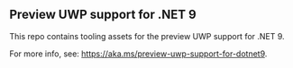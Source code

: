 ## Preview UWP support for .NET 9

This repo contains tooling assets for the preview UWP support for .NET 9.

For more info, see: https://aka.ms/preview-uwp-support-for-dotnet9.